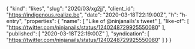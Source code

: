 {
  "kind": "likes",
  "slug": "2020/03/xg2jj",
  "client_id": "https://indigenous.realize.be",
  "date": "2020-03-18T22:19:00Z",
  "h": "h-entry",
  "properties": {
    "name": [
      "Like of @ninjanails's tweet"
    ],
    "like-of": [
      "https://twitter.com/ninjanails/status/1240248729925550080"
    ],
    "published": [
      "2020-03-18T22:19:00Z"
    ],
    "syndication": [
      "https://twitter.com/ninjanails/status/1240248729925550080"
    ]
  }
}
